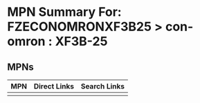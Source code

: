 



# MPN Summary For: FZECONOMRONXF3B25 > con-omron : XF3B-25

## MPNs
  

|MPN|Direct Links|Search Links|
| :--- | :--- | :--- |
||||
